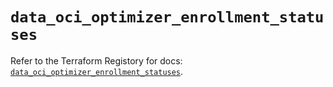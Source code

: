 # `data_oci_optimizer_enrollment_statuses`

Refer to the Terraform Registory for docs: [`data_oci_optimizer_enrollment_statuses`](https://registry.terraform.io/providers/oracle/oci/6.18.0/docs/data-sources/optimizer_enrollment_statuses).
